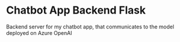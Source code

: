 # Chatbot App Backend Flask
Backend server for my chatbot app, that communicates to the model deployed on Azure OpenAI
